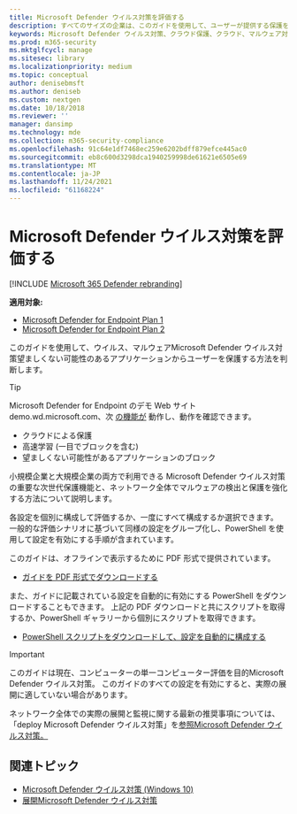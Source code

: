 ```yaml
---
title: Microsoft Defender ウイルス対策を評価する
description: すべてのサイズの企業は、このガイドを使用して、ユーザーが提供する保護を評価し、テストMicrosoft Defender ウイルス対策をWindows。
keywords: Microsoft Defender ウイルス対策、クラウド保護、クラウド、マルウェア対策、セキュリティ、防御者、評価、テスト、保護、比較、リアルタイム保護
ms.prod: m365-security
ms.mktglfcycl: manage
ms.sitesec: library
ms.localizationpriority: medium
ms.topic: conceptual
author: denisebmsft
ms.author: deniseb
ms.custom: nextgen
ms.date: 10/18/2018
ms.reviewer: ''
manager: dansimp
ms.technology: mde
ms.collection: m365-security-compliance
ms.openlocfilehash: 91c64e1df7468ec259e6202bdff879efce445ac0
ms.sourcegitcommit: eb8c600d3298dca1940259998de61621e6505e69
ms.translationtype: MT
ms.contentlocale: ja-JP
ms.lasthandoff: 11/24/2021
ms.locfileid: "61168224"
---
```

# <a name="evaluate-microsoft-defender-antivirus"></a>Microsoft Defender ウイルス対策を評価する

[!INCLUDE [Microsoft 365 Defender rebranding](../../includes/microsoft-defender.md)]


**適用対象:**
- [Microsoft Defender for Endpoint Plan 1](https://go.microsoft.com/fwlink/?linkid=2154037)
- [Microsoft Defender for Endpoint Plan 2](https://go.microsoft.com/fwlink/?linkid=2154037)

このガイドを使用して、ウイルス、マルウェアMicrosoft Defender ウイルス対策望ましくない可能性のあるアプリケーションからユーザーを保護する方法を判断します。

> [!TIP]
>Microsoft Defender for Endpoint のデモ Web サイト demo.wd.microsoft.com、次 [の機能が](https://demo.wd.microsoft.com?ocid=cx-wddocs-testground) 動作し、動作を確認できます。
>
> - クラウドによる保護
> - 高速学習 (一目でブロックを含む)
> - 望ましくない可能性があるアプリケーションのブロック

小規模企業と大規模企業の両方で利用できる Microsoft Defender ウイルス対策の重要な次世代保護機能と、ネットワーク全体でマルウェアの検出と保護を強化する方法について説明します。

各設定を個別に構成して評価するか、一度にすべて構成するか選択できます。 一般的な評価シナリオに基づいて同様の設定をグループ化し、PowerShell を使用して設定を有効にする手順が含まれています。

このガイドは、オフラインで表示するために PDF 形式で提供されています。

- [ガイドを PDF 形式でダウンロードする](https://www.microsoft.com/download/details.aspx?id=54795)

また、ガイドに記載されている設定を自動的に有効にする PowerShell をダウンロードすることもできます。 上記の PDF ダウンロードと共にスクリプトを取得するか、PowerShell ギャラリーから個別にスクリプトを取得できます。

- [PowerShell スクリプトをダウンロードして、設定を自動的に構成する](https://www.powershellgallery.com/packages/WindowsDefender_InternalEvaluationSettings)

> [!IMPORTANT]
> このガイドは現在、コンピューターの単一コンピューター評価を目的Microsoft Defender ウイルス対策。 このガイドのすべての設定を有効にすると、実際の展開に適していない場合があります。
>
> ネットワーク全体での実際の展開と監視に関する最新の推奨事項については、「deploy Microsoft Defender ウイルス対策」を[参照Microsoft Defender ウイルス対策。](deploy-manage-report-microsoft-defender-antivirus.md)

## <a name="related-topics"></a>関連トピック

- [Microsoft Defender ウイルス対策 (Windows 10)](microsoft-defender-antivirus-in-windows-10.md)
- [展開Microsoft Defender ウイルス対策](deploy-manage-report-microsoft-defender-antivirus.md)